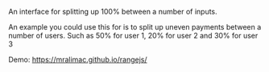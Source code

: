 An interface for splitting up 100% between a number of inputs. 

An example you could use this for is to split up uneven payments between a number of users. Such as 50% for user 1, 20% for user 2 and 30% for user 3

Demo: https://mralimac.github.io/rangejs/
